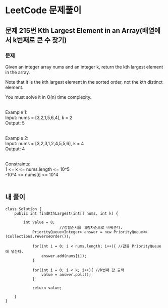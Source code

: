 # LeetCode 문제풀이

## 문제 215번 Kth Largest Element in an Array(배열에서 k번째로 큰 수 찾기)
### 문제<br>
Given an integer array nums and an integer k, return the kth largest element in the array.<br>

Note that it is the kth largest element in the sorted order, not the kth distinct element.<br>

You must solve it in O(n) time complexity.<br><br>
 

Example 1:<br>
Input: nums = [3,2,1,5,6,4], k = 2<br>
Output: 5<br><br>

Example 2:<br>
Input: nums = [3,2,3,1,2,4,5,5,6], k = 4<br>
Output: 4<br><br>

Constraints:<br>
1 <= k <= nums.length <= 10^5<br>
-10^4 <= nums[i] <= 10^4<br><br>


## 내 풀이
```
class Solution {
    public int findKthLargest(int[] nums, int k) {

        int value = 0;
						//정렬순서를 내림차순으로 바꿔준다.
            PriorityQueue<Integer> answer = new PriorityQueue<>(Collections.reverseOrder());

            for(int i = 0; i < nums.length; i++){ //값을 PriorityQueue에 넣는다.
                answer.add(nums[i]);
            }

            for(int i = 0; i < k; i++){ //k번째 값 출력
                value = answer.poll();
            }
            
            return value;
        
    }
}
```